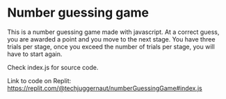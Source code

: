 # Number guessing game 
This is a number guessing game made with javascript. At a correct guess, you are awarded a point and you move to the next stage. You have three trials per stage, once you exceed the number of trials per stage, you will have to start again.

Check index.js for source code.

Link to code on Replit: https://replit.com/@techjuggernaut/numberGuessingGame#index.js
